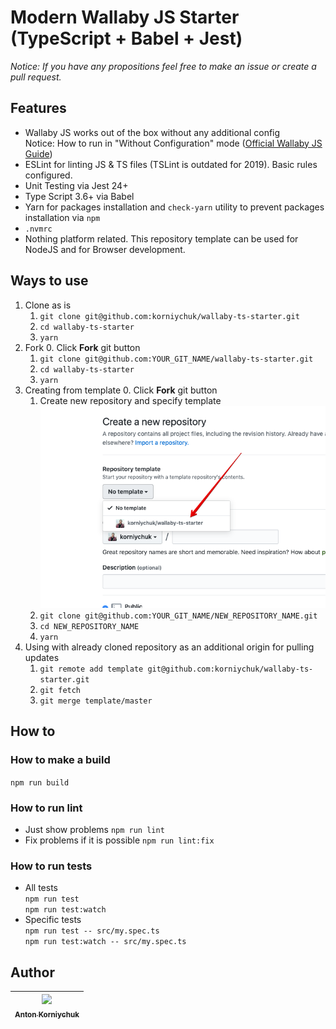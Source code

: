 # Modern Wallaby JS Starter (TypeScript + Babel + Jest)

*Notice: If you have any propositions feel free to make an issue or create a pull request.*

## Features

* Wallaby JS works out of the box without any additional config  
  Notice: How to run in "Without Configuration" mode ([Official Wallaby JS Guide](https://wallabyjs.com/docs/intro/config.html#automatic-configuration))
* ESLint for linting JS & TS files (TSLint is outdated for 2019). Basic rules configured.
* Unit Testing via Jest 24+
* Type Script 3.6+ via Babel
* Yarn for packages installation and `check-yarn` utility to prevent packages installation via `npm`
* `.nvmrc`
* Nothing platform related. This repository template can be used for NodeJS and for Browser development.

## Ways to use

1. Clone as is
    1. `git clone git@github.com:korniychuk/wallaby-ts-starter.git`
    2. `cd wallaby-ts-starter`
    3. `yarn`
2. Fork
    0. Click **Fork** git button
    1. `git clone git@github.com:YOUR_GIT_NAME/wallaby-ts-starter.git`
    2. `cd wallaby-ts-starter`
    3. `yarn`
3. Creating from template
    0. Click **Fork** git button
    1. Create new repository and specify template ![template](./resources/readme.git-create-from-template.png)
    1. `git clone git@github.com:YOUR_GIT_NAME/NEW_REPOSITORY_NAME.git`
    2. `cd NEW_REPOSITORY_NAME`
    3. `yarn`
4. Using with already cloned repository as an additional origin for pulling updates
    1. `git remote add template git@github.com:korniychuk/wallaby-ts-starter.git`
    2. `git fetch`
    3. `git merge template/master`

## How to

### How to make a build

`npm run build`

### How to run lint

* Just show problems `npm run lint`
* Fix problems if it is possible `npm run lint:fix`

### How to run tests

* All tests  
  `npm run test`  
  `npm run test:watch`
* Specific tests  
  `npm run test -- src/my.spec.ts`    
  `npm run test:watch -- src/my.spec.ts`

## Author

| [<img src="https://www.korniychuk.pro/avatar.jpg" width="100px;"/><br /><sub>Anton Korniychuk</sub>](https://korniychuk.pro) |
| :---: |
